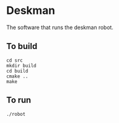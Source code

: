 # Deskman

The software that runs the deskman robot.

## To build
```
cd src
mkdir build
cd build
cmake ..
make
```

## To run
```
./robot
```
